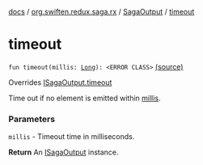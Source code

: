 [docs](../../index.md) / [org.swiften.redux.saga.rx](../index.md) / [SagaOutput](index.md) / [timeout](./timeout.md)

# timeout

`fun timeout(millis: `[`Long`](https://kotlinlang.org/api/latest/jvm/stdlib/kotlin/-long/index.html)`): <ERROR CLASS>` [(source)](https://github.com/protoman92/KotlinRedux/tree/master/common/common-rx-saga/src/main/kotlin/org/swiften/redux/saga/rx/SagaOutput.kt#L125)

Overrides [ISagaOutput.timeout](../../org.swiften.redux.saga.common/-i-saga-output/timeout.md)

Time out if no element is emitted within [millis](../../org.swiften.redux.saga.common/-i-saga-output/timeout.md#org.swiften.redux.saga.common.ISagaOutput$timeout(kotlin.Long)/millis).

### Parameters

`millis` - Timeout time in milliseconds.

**Return**
An [ISagaOutput](../../org.swiften.redux.saga.common/-i-saga-output/index.md) instance.

